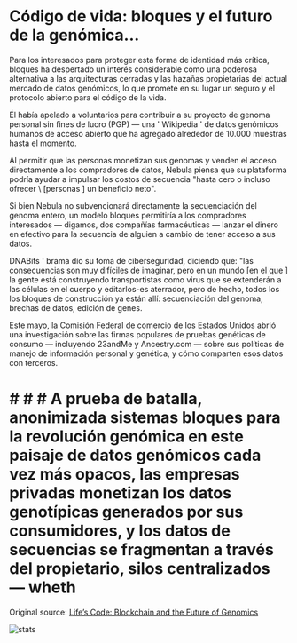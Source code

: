 # Código de vida: bloques y el futuro de la genómica...

Para los interesados para proteger esta forma de identidad más crítica, bloques ha despertado un interés considerable como una poderosa alternativa a las arquitecturas cerradas y las hazañas propietarias del actual mercado de datos genómicos, lo que promete en su lugar un seguro y el protocolo abierto para el código de la vida.

Él había apelado a voluntarios para contribuir a su proyecto de genoma personal sin fines de lucro (PGP) — una ' Wikipedia ' de datos genómicos humanos de acceso abierto que ha agregado alrededor de 10.000 muestras hasta el momento.

Al permitir que las personas monetizan sus genomas y venden el acceso directamente a los compradores de datos, Nebula piensa que su plataforma podría ayudar a impulsar los costos de secuencia "hasta cero o incluso ofrecer \ [personas \] un beneficio neto".

Si bien Nebula no subvencionará directamente la secuenciación del genoma entero, un modelo bloques permitiría a los compradores interesados — digamos, dos compañías farmacéuticas — lanzar el dinero en efectivo para la secuencia de alguien a cambio de tener acceso a sus datos.

DNABits ' brama dio su toma de ciberseguridad, diciendo que: "las consecuencias son muy difíciles de imaginar, pero en un mundo [en el que \] la gente está construyendo transportistas como virus que se extenderán a las células en el cuerpo y editarlos-es aterrador, pero de hecho, todos los los bloques de construcción ya están allí: secuenciación del genoma, brechas de datos, edición de genes.

Este mayo, la Comisión Federal de comercio de los Estados Unidos abrió una investigación sobre las firmas populares de pruebas genéticas de consumo — incluyendo 23andMe y Ancestry.com — sobre sus políticas de manejo de información personal y genética, y cómo comparten esos datos con terceros.

# # # # A prueba de batalla, anonimizada sistemas bloques para la revolución genómica en este paisaje de datos genómicos cada vez más opacos, las empresas privadas monetizan los datos genotípicas generados por sus consumidores, y los datos de secuencias se fragmentan a través del propietario, silos centralizados — wheth

Original source: [Life’s Code: Blockchain and the Future of Genomics](https://cointelegraph.com/news/lifes-code-blockchain-and-the-future-of-genomics)

![stats](https://c.statcounter.com/11760860/0/a89fa40b/1/ "stats")